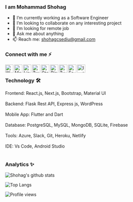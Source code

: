### I am Mohammad Shohag

- 🔭 I’m currently working as a Software Engineer
- 👯 I’m looking to collaborate on any interesting project
- 🤔 I’m looking for remote job
- 💬 Ask me about anything
- 📫 Reach me: shohagcsediu@gmail.com

### Connect with me ⚡
[<img align="left" alt="Whatsapp" width="26px" src="https://i.imgur.com/5RcuQSo.png" />][whatsapp]
[<img align="left" alt="Medium" width="26px" src="https://i.imgur.com/2Vx1jdP.png" />][medium]
[<img align="left" alt="Linkedin" width="26px" src="https://i.imgur.com/mMnHKRL.png" />][linkedin]
[<img align="left" alt="Twitter" width="26px" src="https://i.imgur.com/nl03kI0.png" />][twitter]
[<img align="left" alt="Stackoverflow" width="26px" src="https://i.imgur.com/14wFxRw.png" />][stackoverflow]
[<img align="left" alt="Pinterest" width="26px" src="https://i.imgur.com/eL2rw1L.png" />][pinterest]
[<img align="left" alt="Tumblr" width="26px" src="https://i.imgur.com/3AwqP6x.png" />][tumblr]
[<img align="left" alt="Facebook" width="26px" src="https://i.imgur.com/gy6BxWD.png" />][facebook]
[<img align="left" alt="Instagram" width="26px" src="https://i.imgur.com/zmJcCYa.jpg" />][instagram]
<br />

### Technology 🛠
Frontend: React.js, Next.js, Bootstrap, Material UI
<br /><br />
Backend: Flask Rest API, Express js, WordPress
<br /><br />
Mobile App: Flutter and Dart
<br /><br />
Database: PostgreSQL, MySQL, MongoDB, SQLite, Firebase
<br /><br />
Tools: Azure, Slack, Git, Heroku, Netlify
<br /><br />
IDE: Vs Code, Android Studio
<br /><br />
### Analytics ✨
![Shohag's github stats](https://github-readme-stats.vercel.app/api?username=shohagcsediu&count_private=true)

![Top Langs](https://github-readme-stats.vercel.app/api/top-langs/?username=shohagcsediu)

![Profile views](https://gpvc.arturio.dev/shohagcsediu)

[whatsapp]: https://wa.me/8801927095885
[medium]: https://shohagcsediu.medium.com/
[linkedin]: https://www.linkedin.com/in/shohagcsediu
[twitter]: https://twitter.com/shohagcsediu
[stackoverflow]: https://stackoverflow.com/users/5145944/mohammad-shohag
[pinterest]: https://www.pinterest.com/shohagcsediu/
[tumblr]: https://shohagcsediu.tumblr.com/
[facebook]: https://www.facebook.com/shohag.py
[instagram]: https://www.instagram.com/shohagcsediu/
